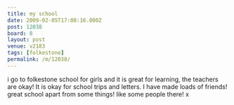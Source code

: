 ```yaml
---
title: my school
date: 2009-02-05T17:08:16.000Z
post: 12038
board: 8
layout: post
venue: v2183
tags: [folkestone]
permalink: /m/12038/
---
```

i go to folkestone school for girls and it is great for learning, the teachers are okay! 
It is okay for school trips and letters.  I have made loads of friends! great school apart from some things! like some people there! x
